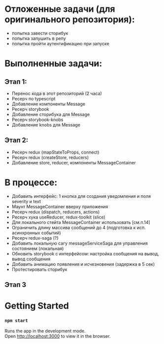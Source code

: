 # Отложенные задачи (для оригинального репозитория):
- попытка завести сторибук
- попытка запушить в репу
- попытка пройти аутентификацию при запуске

# Выполненные задачи:
## Этап 1:
- Перенос кода в этот репозиторий (2 часа)
- Ресерч по typescript
- Добавление компоненты Message
- Ресерч storybook
- Добавление сторибука для Message
- Ресерч storybook-knobs
- Добавление knobs для Message

## Этап 2:
- Ресерч redux (mapStateToProps, connect)
- Ресерч redux (createStore, reducers)
- Добавление store, reducer, компоненты MessageContainer

# В процессе:
- Добавить интерфейс: 1 кнопка для создания уведомления и поля severity и text
- Маунт MessageContainer вверху приложения 
- Ресерч redux (dispatch, reducers, actions)
- Ресерч хука useReducer, redux-toolkit (slice)
- Для локального стейта MessageContainer использовать [см.п.14]
- Ограничить длину массива сообщений до 4 (подготовка к исп. асинхронных событий)
- Ресерч redux-saga (?)
- Добавить локальную сагу messageServiceSaga для управления состоянием (локальная)
- Обновить storybook с интерфейсом: настройка сообщения на вывод, вывод сообщения
- Добавить анимацию появления и исчезновения (задержка в 5 сек)
- Протестировать сторибук

## Этап 3

# Getting Started
### `npm start`

Runs the app in the development mode.\
Open [http://localhost:3000](http://localhost:3000) to view it in the browser.

